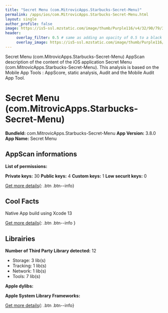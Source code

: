 ```yaml
---
title: "Secret Menu (com.MitrovicApps.Starbucks-Secret-Menu)"
permalink: /apps/ios/com.MitrovicApps.Starbucks-Secret-Menu.html
layout: single
author_profile: false
image: https://is5-ssl.mzstatic.com/image/thumb/Purple116/v4/32/90/79/32907943-7484-0f35-f570-07d09bc9e576/AppIcon-0-0-1x_U007emarketing-0-0-0-7-0-0-sRGB-0-0-0-GLES2_U002c0-512MB-85-220-0-0.png/512x512bb.jpg
header: 
     overlay_filter: 0.5 # same as adding an opacity of 0.5 to a black background
     overlay_image: https://is5-ssl.mzstatic.com/image/thumb/Purple116/v4/32/90/79/32907943-7484-0f35-f570-07d09bc9e576/AppIcon-0-0-1x_U007emarketing-0-0-0-7-0-0-sRGB-0-0-0-GLES2_U002c0-512MB-85-220-0-0.png/512x512bb.jpg
---
```

Secret Menu (com.MitrovicApps.Starbucks-Secret-Menu) AppScan description of the content of the iOS application Secret Menu (com.MitrovicApps.Starbucks-Secret-Menu). This analysis is based on the Mobile App Tools : AppScore, static analysis, Audit and the Mobile Audit App Tool.

# Secret Menu (com.MitrovicApps.Starbucks-Secret-Menu)

**BundleId:** com.MitrovicApps.Starbucks-Secret-Menu
**App Version:** 3.8.0
**App Name:** Secret Menu


## AppScan informations 

**List of permissions:** 
  
  
**Private keys:** 30
**Public keys:** 4
**Custom keys:** 1
**Low securit keys:** 0
  
[Get more details](/pricing.html){: .btn .btn--info}

## Cool Facts

Native App
build using Xcode 13
  
[Get more details](/pricing.html){: .btn .btn--info }

## Librairies 
**Number of Third Party Library detected:** 12
- Storage: 3 lib(s)
- Tracking: 1 lib(s)
- Network: 1 lib(s)
- Tools: 7 lib(s)


**Apple dylibs:**


**Apple System Library Frameworks:**


  
[Get more details](/pricing.html){: .btn .btn--info}


